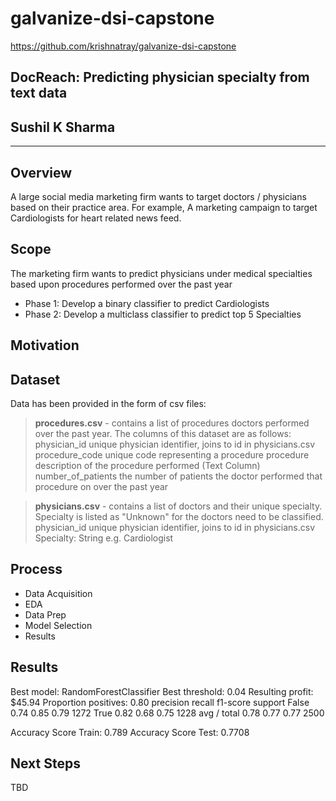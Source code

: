 
# galvanize-dsi-capstone
https://github.com/krishnatray/galvanize-dsi-capstone

## DocReach: Predicting physician specialty from text data

## Sushil K Sharma
---
## Overview
A large social media marketing firm wants to target doctors / physicians based on their practice area. For example, A marketing campaign to target Cardiologists for heart related news feed.

## Scope
The marketing firm wants to predict physicians under medical specialties based upon procedures performed over the past year

- Phase 1: Develop a binary classifier to predict Cardiologists
- Phase 2: Develop a multiclass classifier to predict top 5 Specialties

## Motivation


## Dataset
Data has been provided in the form of csv files:
> **procedures.csv** - contains a list of procedures doctors performed over the past year. The columns of this dataset are as follows:
physician_id unique physician identifier, joins to id in physicians.csv
procedure_code unique code representing a procedure
procedure description of the procedure performed (Text Column)
number_of_patients the number of patients the doctor performed that procedure on over the past year

> **physicians.csv** - contains a list of doctors and their unique specialty. Specialty is listed as "Unknown" for the doctors need to be classified.
physician_id unique physician identifier, joins to id in physicians.csv
Specialty: String e.g. Cardiologist

## Process
- Data Acquisition
- EDA
- Data Prep
- Model Selection
- Results

## Results
  Best model:             RandomForestClassifier
  Best threshold:         0.04
  Resulting profit:        $45.94
  Proportion positives:   0.80
               precision    recall  f1-score   support
  	False       0.74      0.85      0.79      1272
         True       0.82      0.68      0.75      1228
  avg / total       0.78      0.77      0.77      2500

Accuracy Score Train: 0.789
Accuracy Score Test: 0.7708

## Next Steps
TBD
